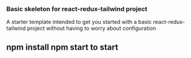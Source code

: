 ### Basic skeleton for react-redux-tailwind project

A starter template intended to get you started with a basic react-redux-tailwind project without having to worry about configuration

## npm install npm start to start
